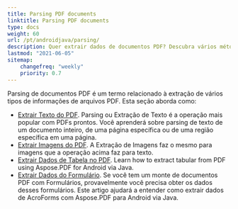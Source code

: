 ```yaml
---
title: Parsing PDF documents 
linktitle: Parsing PDF documents
type: docs
weight: 60
url: /pt/androidjava/parsing/
description: Quer extrair dados de documentos PDF? Descubra vários métodos de extração de dados de PDF com Aspose.PDF para Android via Java
lastmod: "2021-06-05"
sitemap:
    changefreq: "weekly"
    priority: 0.7
---
```


Parsing de documentos PDF é um termo relacionado à extração de vários tipos de informações de arquivos PDF. Esta seção aborda como:

- [Extrair Texto do PDF](/pdf/pt/androidjava/extract-text-from-pdf/). Parsing ou Extração de Texto é a operação mais popular com PDFs prontos. Você aprenderá sobre parsing de texto de um documento inteiro, de uma página específica ou de uma região específica em uma página.
- [Extrair Imagens do PDF](/pdf/pt/androidjava/extract-images-from-the-pdf-file/). A Extração de Imagens faz o mesmo para imagens que a operação acima faz para texto.
- [Extrair Dados de Tabela no PDF](/pdf/pt/androidjava/extract-data-from-table-in-pdf/).
 Learn how to extract tabular from PDF using Aspose.PDF for Android via Java.  
- [Extrair Dados do Formulário](/pdf/pt/androidjava/extract-data-from-acroform/). Se você tem um monte de documentos PDF com Formulários, provavelmente você precisa obter os dados desses formulários. Este artigo ajudará a entender como extrair dados de AcroForms com Aspose.PDF para Android via Java.